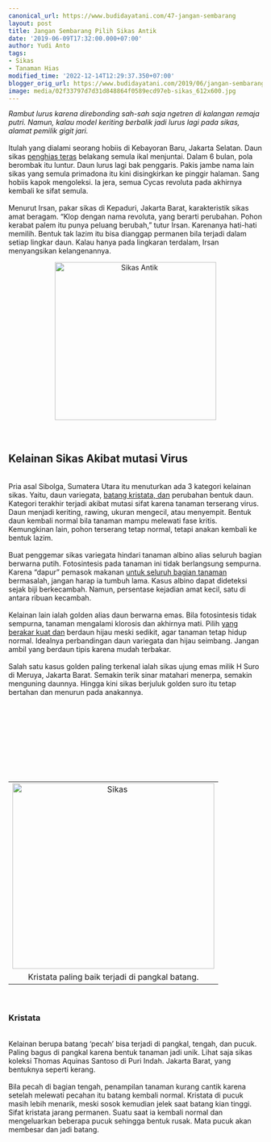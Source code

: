 ```yaml
---
canonical_url: https://www.budidayatani.com/47-jangan-sembarang
layout: post
title: Jangan Sembarang Pilih Sikas Antik
date: '2019-06-09T17:32:00.000+07:00'
author: Yudi Anto
tags:
- Sikas
- Tanaman Hias
modified_time: '2022-12-14T12:29:37.350+07:00'
blogger_orig_url: https://www.budidayatani.com/2019/06/jangan-sembarang-pilih-sikas-antik.html
image: media/02f33797d7d31d848864f0589ecd97eb-sikas_612x600.jpg
---
```

<i>Rambut lurus karena direbonding sah-sah saja ngetren di kalangan remaja putri. Namun, kalau model keriting berbalik jadi lurus lagi pada sikas, alamat pemilik gigit jari.</i><br/><br/>Itulah yang dialami seorang hobiis di Kebayoran Baru, Jakarta Selatan. Daun sikas <a style="width: auto !important;" href="https://www.budidayatani.com/2019/07/aglaonema-hybrid-nan-cantik-sebagai.html" data-wpil-post-to-="data-wpil-post-to-">penghias teras</a> belakang semula ikal menjuntai. Dalam 6 bulan, pola berombak itu luntur. Daun lurus lagi bak penggaris. Pakis jambe nama lain sikas yang semula primadona itu kini disingkirkan ke pinggir halaman. Sang hobiis kapok mengoleksi. Ia jera, semua Cycas revoluta pada akhirnya kembali ke sifat semula.<br/><br/>Menurut Irsan, pakar sikas di Kepaduri, Jakarta Barat, karakteristik sikas amat beragam. “Klop dengan nama revoluta, yang berarti perubahan. Pohon kerabat palem itu punya peluang berubah,” tutur Irsan. Karenanya hati-hati memilih. Bentuk tak lazim itu bisa dianggap permanen bila terjadi dalam setiap lingkar daun. Kalau hanya pada lingkaran terdalam, Irsan menyangsikan kelangenannya.<br/><div style="clear: both; text-align: center;"><a style="margin-left: 1em; margin-right: 1em;" href="https://i2.wp.com/1.bp.blogspot.com/-cZ-rHANEH58/XPzZRPHXdmI/AAAAAAAABwQ/XT0NYtwnaAAVBrr34AacsVl-3A2bpfAWACLcBGAs/s1600/sikas_612x600.jpg?ssl=1"><img title="" src="https://i1.wp.com/1.bp.blogspot.com/-cZ-rHANEH58/XPzZRPHXdmI/AAAAAAAABwQ/XT0NYtwnaAAVBrr34AacsVl-3A2bpfAWACLcBGAs/s320/sikas_612x600.jpg?resize=320%2C313&amp;ssl=1" alt="Sikas Antik" width="320" height="313" border="0" data-original-height="600" data-original-width="612" data-recalc-dims="1" /></a></div><br/>&nbsp;<br/><h2>Kelainan Sikas Akibat mutasi Virus</h2><br/>Pria asal Sibolga, Sumatera Utara itu menuturkan ada 3 kategori kelainan sikas. Yaitu, daun variegata, <a style="width: auto !important;" href="https://www.budidayatani.com/2019/06/teknik-sambung-batang-nangka-kandel.html" data-wpil-post-to-="data-wpil-post-to-">batang kristata, dan</a> perubahan bentuk daun. Kategori terakhir terjadi akibat mutasi sifat karena tanaman terserang virus. Daun menjadi keriting, rawing, ukuran mengecil, atau menyempit. Bentuk daun kembali normal bila tanaman mampu melewati fase kritis. Kemungkinan lain, pohon terserang tetap normal, tetapi anakan kembali ke bentuk lazim.<br/><br/>Buat penggemar sikas variegata hindari tanaman albino alias seluruh bagian berwarna putih. Fotosintesis pada tanaman ini tidak berlangsung sempurna. Karena “dapur” pemasok makanan <a style="width: auto !important;" href="https://www.budidayatani.com/2019/06/kreasi-unik-tanaman-gantung-minimalis.html" data-wpil-post-to-="data-wpil-post-to-">untuk seluruh bagian tanaman</a> bermasalah, jangan harap ia tumbuh lama. Kasus albino dapat dideteksi sejak biji berkecambah. Namun, persentase kejadian amat kecil, satu di antara ribuan kecambah.<br/><br/>Kelainan lain ialah golden alias daun berwarna emas. Bila fotosintesis tidak sempurna, tanaman mengalami klorosis dan akhirnya mati. Pilih <a style="width: auto !important;" href="https://www.budidayatani.com/2019/07/varietas-cabai-hibrida-dan-lokal-yang.html" data-wpil-post-to-="data-wpil-post-to-">yang berakar kuat dan</a> berdaun hijau meski sedikit, agar tanaman tetap hidup normal. Idealnya perbandingan daun variegata dan hijau seimbang. Jangan ambil yang berdaun tipis karena mudah terbakar.<br/><br/>Salah satu kasus golden paling terkenal ialah sikas ujung emas milik H Suro di Meruya, Jakarta Barat. Semakin terik sinar matahari menerpa, semakin menguning daunnya. Hingga kini sikas berjuluk golden suro itu tetap bertahan dan menurun pada anakannya.<br/><table style="margin-left: auto; margin-right: auto; text-align: center;" cellspacing="0" cellpadding="0" align="center"><br/><tbody><br/><tr><br/><td style="text-align: center;"><a style="margin-left: auto; margin-right: auto;" href="https://i1.wp.com/1.bp.blogspot.com/-R39ADg6W0Ig/XPzch4eLbfI/AAAAAAAABwo/teFikme_JXg7akM9izUTQuDcQXSfF0yaQCLcBGAs/s1600/sikas_650x600.jpg?ssl=1"><img title="" src="https://i1.wp.com/1.bp.blogspot.com/-R39ADg6W0Ig/XPzch4eLbfI/AAAAAAAABwo/teFikme_JXg7akM9izUTQuDcQXSfF0yaQCLcBGAs/s400/sikas_650x600.jpg?resize=400%2C368&amp;ssl=1" alt="Sikas" width="400" height="368" border="0" data-original-height="600" data-original-width="650" data-recalc-dims="1" /></a></td><br/></tr><br/><tr><br/><td style="text-align: center;">Kristata paling baik terjadi di pangkal batang.</td><br/></tr><br/></tbody><br/></table><br/><h3>Kristata</h3><br/>Kelainan berupa batang ‘pecah’ bisa terjadi di pangkal, tengah, dan pucuk. Paling bagus di pangkal karena bentuk tanaman jadi unik. Lihat saja sikas koleksi Thomas Aquinas Santoso di Puri Indah. Jakarta Barat, yang bentuknya seperti kerang.<br/><br/>Bila pecah di bagian tengah, penampilan tanaman kurang cantik karena setelah melewati pecahan itu batang kembali normal. Kristata di pucuk masih lebih menarik, meski sosok kemudian jelek saat batang kian tinggi. Sifat kristata jarang permanen. Suatu saat ia kembali normal dan mengeluarkan beberapa pucuk sehingga bentuk rusak. Mata pucuk akan membesar dan jadi batang.